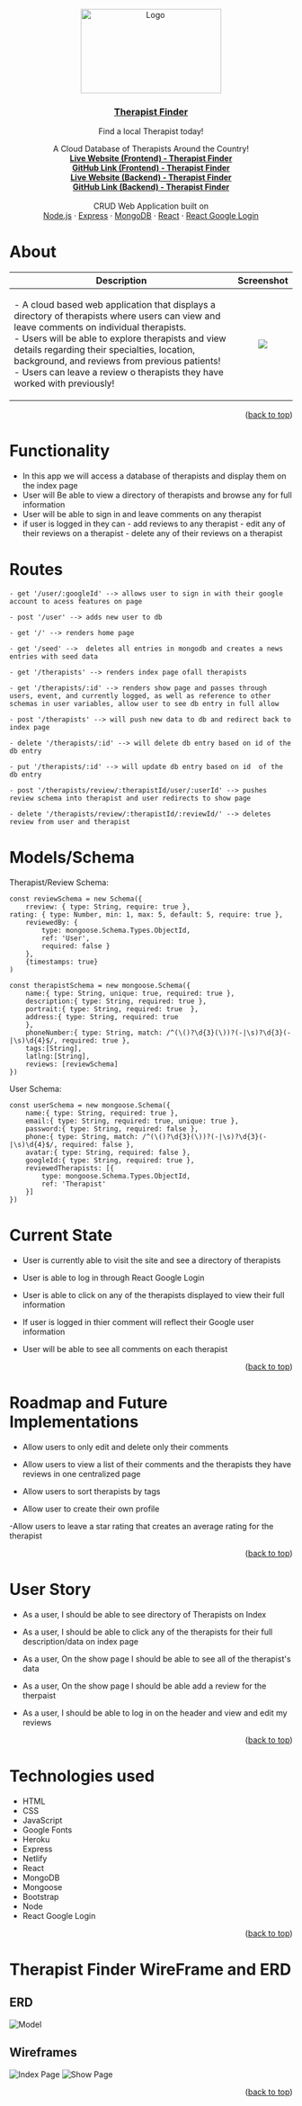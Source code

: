 <br />
<div align="center">
  <a href="https://github.com/germanokuerten/therapist-finder-frontend">
    <img src="https://i.imgur.com/pPryUdg.png?1" alt="Logo" width="250" height="150">
  </a>

<a href="https://github.com/germanokuerten/therapist-finder-frontend">
<h3 align="center">Therapist Finder</h3>
</a> 

  <p align="center">
    <p>Find a local Therapist today!</p>
	A Cloud Database of Therapists Around the Country!<br />
    <a href="https://bejewelled-cobbler-a0ab0a.netlify.app"><strong>Live Website (Frontend) - Therapist Finder</strong></a> <br/>
	 <a href="https://github.com/germanokuerten/therapist-finder-frontend"><strong> GitHub Link (Frontend) - Therapist Finder</strong></a> <br/>
      <a href="https://therapist-finder-backend.herokuapp.com/therapists/"><strong>Live Website (Backend) - Therapist Finder</strong></a>
    <br/>
	 <a href="https://github.com/briannag31/therapist-finder-backend"><strong> GitHub Link (Backend) - Therapist Finder</strong></a>
    <br/>
	<br/>
	CRUD Web Application built on <br/>
    <a href="https://nodejs.org/en/">Node.js</a>
    ·
    <a href="https://expressjs.com/">Express</a>
    ·
    <a href="https://www.mongodb.com/">MongoDB</a>
    ·
    <a href="https://reactjs.org/">React</a>
    ·
    <a href="https://oauth.net/2/">React Google Login</a>
  </p>
</div>

# About
Description            |  Screenshot
:---:|:----:
| <p align="left">- A cloud based web application that displays a directory of therapists where users can view and leave comments on individual therapists. <br> - Users will be able to explore therapists and view details regarding their specialties, location, background, and reviews from previous patients! <br> - Users can leave a review o therapists they have worked with previously! <br></p> | ![](https://i.imgur.com/sqM2O5p.png) | 





<p align="right">(<a href="#top">back to top</a>)</p>

# Functionality
- In this app we will access a database of therapists and display them on the index page
- User will Be able to view a directory of therapists and browse any for full information
- User will be able to sign in and leave comments on any therapist
- if user is logged in they can
        - add reviews to any therapist
        - edit any of their reviews on a therapist
        - delete any of their reviews on a therapist


# Routes
```
- get '/user/:googleId' --> allows user to sign in with their google account to acess features on page

- post '/user' --> adds new user to db

- get '/' --> renders home page

- get '/seed' -->  deletes all entries in mongodb and creates a news entries with seed data

- get '/therapists' --> renders index page ofall therapists

- get '/therapists/:id' --> renders show page and passes through users, event, and currently logged, as well as reference to other schemas in user variables, allow user to see db entry in full allow

- post '/therapists' --> will push new data to db and redirect back to index page

- delete '/therapists/:id' --> will delete db entry based on id of the db entry

- put '/therapists/:id' --> will update db entry based on id  of the db entry

- post '/therapists/review/:therapistId/user/:userId' --> pushes review schema into therapist and user redirects to show page 

- delete '/therapists/review/:therapistId/:reviewId/' --> deletes review from user and therapist

```

# Models/Schema 

Therapist/Review Schema:
```
const reviewSchema = new Schema({
    rreview: { type: String, require: true },
rating: { type: Number, min: 1, max: 5, default: 5, require: true },
    reviewedBy: { 
        type: mongoose.Schema.Types.ObjectId,
        ref: 'User',
        required: false }
    },
    {timestamps: true}
)

const therapistSchema = new mongoose.Schema({
    name:{ type: String, unique: true, required: true },
    description:{ type: String, required: true },
    portrait:{ type: String, required: true  },
    address:{ type: String, required: true
    },
    phoneNumber:{ type: String, match: /^(\()?\d{3}(\))?(-|\s)?\d{3}(-|\s)\d{4}$/, required: true },
    tags:[String],
    latlng:[String],
    reviews: [reviewSchema]
})
```
User Schema:
```
const userSchema = new mongoose.Schema({
    name:{ type: String, required: true },
    email:{ type: String, required: true, unique: true },
    password:{ type: String, required: false },
    phone:{ type: String, match: /^(\()?\d{3}(\))?(-|\s)?\d{3}(-|\s)\d{4}$/, required: false },
    avatar:{ type: String, required: false },
    googleId:{ type: String, required: true },
    reviewedTherapists: [{
        type: mongoose.Schema.Types.ObjectId,
        ref: 'Therapist'
    }]
})
```

# Current State

- User is currently able to visit the site and see a directory of therapists

- User is able to log in through React Google Login

- User is able to click on any of the therapists displayed to view their full information

- If user is logged in thier comment will reflect their Google user information

- User will be able to see all comments on each therapist


<p align="right">(<a href="#top">back to top</a>)</p>





# Roadmap and Future Implementations

- Allow users to only edit and delete only their comments

- Allow users to view a list of their comments and the therapists they have reviews in one centralized page

- Allow users to sort therapists by tags

- Allow user to create their own profile

-Allow users to leave a star rating that creates an average rating for the therapist



<p align="right">(<a href="#top">back to top</a>)</p>

# User Story

- As a user, I should be able to see directory of Therapists on Index 

- As a user, I should be able to click any of the therapists for their full description/data on index page

- As a user, On the show page I should be able to see all of the therapist's data

- As a user, On the show page I should be able add a review for the therpaist

- As a user, I should be able to log in  on the header and view and edit my reviews

<p align="right">(<a href="#top">back to top</a>)</p>

# Technologies used 

- HTML
- CSS
- JavaScript
- Google Fonts
- Heroku
- Express
- Netlify
- React
- MongoDB
- Mongoose
- Bootstrap
- Node
- React Google Login


<p align="right">(<a href="#top">back to top</a>)</p>


# Therapist Finder WireFrame and ERD

## ERD
![Model](https://i.imgur.com/dQXQMFo.png)

## Wireframes
![Index Page](https://i.imgur.com/mitheam.png)
![Show Page](https://i.imgur.com/OxamYvs.png)

<p align="right">(<a href="#top">back to top</a>)</p>
